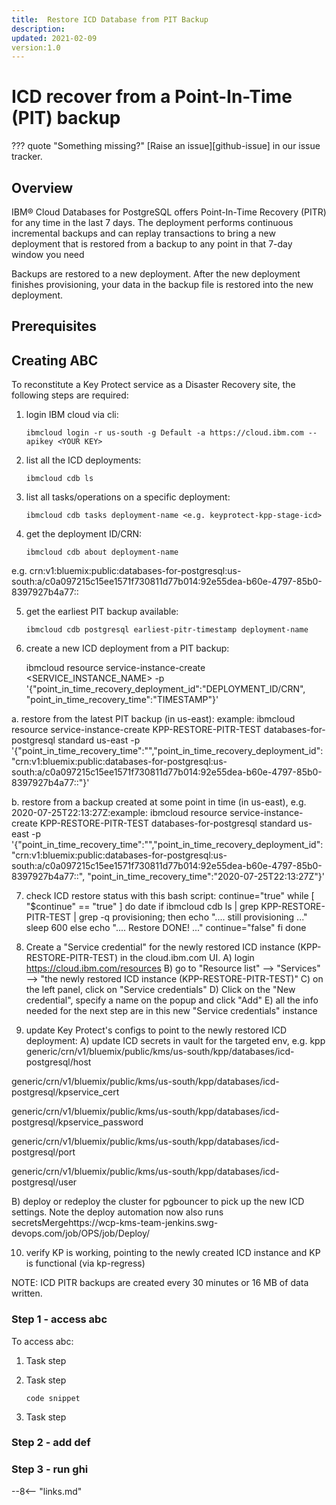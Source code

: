 ```yaml
---
title:  Restore ICD Database from PIT Backup
description:
updated: 2021-02-09
version:1.0
---
```


# ICD recover from a Point-In-Time (PIT) backup

??? quote "Something missing?"
    [Raise an issue][github-issue] in our issue tracker.

## Overview

<!-- Add contextual or background information. -->
IBM® Cloud Databases for PostgreSQL offers Point-In-Time Recovery (PITR) for any time in the last 7 days. The deployment performs continuous incremental backups and can replay transactions to bring a new deployment that is restored from a backup to any point in that 7-day window you need

Backups are restored to a new deployment. After the new deployment finishes provisioning, your data in the backup file is restored into the new deployment.

## Prerequisites

<!-- List prerequisites (if any). -->

## Creating ABC

<!-- If your runbook involves task-steps, you can organize your document by
    highlighting the major steps (Step 1, Step 2), and then including sub-steps
    within each section.
-->
To reconstitute a Key Protect service as a Disaster Recovery site, the following
steps are required:

1.  login IBM cloud via cli:
    ```text
    ibmcloud login -r us-south -g Default -a https://cloud.ibm.com --apikey <YOUR KEY>
    ```

2.  list all the ICD deployments:
    ```text
    ibmcloud cdb ls
    ```

3.  list all tasks/operations on a specific deployment:
    ```text
    ibmcloud cdb tasks deployment-name <e.g. keyprotect-kpp-stage-icd>
    ```

4.  get the deployment ID/CRN:
    ```text
    ibmcloud cdb about deployment-name 
    ```
e.g. crn:v1:bluemix:public:databases-for-postgresql:us-south:a/c0a097215c15ee1571f730811d77b014:92e55dea-b60e-4797-85b0-8397927b4a77::

5.  get the earliest PIT backup available:
    ```text
    ibmcloud cdb postgresql earliest-pitr-timestamp deployment-name
    ```

6.  create a new ICD deployment from a PIT backup:
    
    ibmcloud resource service-instance-create <SERVICE_INSTANCE_NAME> <service-id> <region> -p '{"point_in_time_recovery_deployment_id":"DEPLOYMENT_ID/CRN", "point_in_time_recovery_time":"TIMESTAMP"}'

a. restore from the latest PIT backup (in us-east):
example: ibmcloud resource service-instance-create KPP-RESTORE-PITR-TEST databases-for-postgresql standard us-east -p 
'{"point_in_time_recovery_time":"","point_in_time_recovery_deployment_id":"crn:v1:bluemix:public:databases-for-postgresql:us-south:a/c0a097215c15ee1571f730811d77b014:92e55dea-b60e-4797-85b0-8397927b4a77::"}'

b. restore from a backup created at some point in time (in us-east), e.g. 2020-07-25T22:13:27Z:example: ibmcloud resource service-instance-create KPP-RESTORE-PITR-TEST databases-for-postgresql standard us-east -p '{"point_in_time_recovery_time":"","point_in_time_recovery_deployment_id":"crn:v1:bluemix:public:databases-for-postgresql:us-south:a/c0a097215c15ee1571f730811d77b014:92e55dea-b60e-4797-85b0-8397927b4a77::", "point_in_time_recovery_time":"2020-07-25T22:13:27Z"}'

7.  check ICD restore status with this bash script:
                continue="true"
                while [ "$continue" == "true" ]
                do
                    date 
                    if ibmcloud cdb ls | grep KPP-RESTORE-PITR-TEST | grep -q provisioning;
                    then 
                        echo ".... still provisioning ..."
                        sleep 600
                    else
                        echo ".... Restore DONE! ..." 
                        continue="false"
                    fi
                done

8.  Create a "Service credential" for the newly restored ICD instance (KPP-RESTORE-PITR-TEST) in the cloud.ibm.com UI.
A) login https://cloud.ibm.com/resources
B) go to "Resource list" --> "Services" --> "the newly restored ICD instance (KPP-RESTORE-PITR-TEST)"
C) on the left panel, click on "Service credentials"
D) Click on the "New credential", specify a name on the popup and click "Add"
E) all the info needed for the next step are in this new "Service credentials" instance


9.  update Key Protect's configs to point to the newly restored ICD deployment:
A) update ICD secrets in vault for the targeted env, 
e.g. kpp
generic/crn/v1/bluemix/public/kms/us-south/kpp/databases/icd-postgresql/host

generic/crn/v1/bluemix/public/kms/us-south/kpp/databases/icd-postgresql/kpservice_cert

generic/crn/v1/bluemix/public/kms/us-south/kpp/databases/icd-postgresql/kpservice_password

generic/crn/v1/bluemix/public/kms/us-south/kpp/databases/icd-postgresql/port

generic/crn/v1/bluemix/public/kms/us-south/kpp/databases/icd-postgresql/user

B) deploy or redeploy the cluster for pgbouncer to pick up the new ICD settings.  Note the deploy automation now also runs secretsMergehttps://wcp-kms-team-jenkins.swg-devops.com/job/OPS/job/Deploy/

10.  verify KP is working, pointing to the newly created ICD instance and KP is functional (via kp-regress)

NOTE: ICD PITR backups are created every 30 minutes or 16 MB of data written.


### Step 1 - access abc

To access abc:

1.  Task step

2.  Task step

    ```text
    code snippet
    ```

3.  Task step

### Step 2 - add def

### Step 3 - run ghi

<!-- DO NOT REMOVE -->

--8<-- "links.md"
